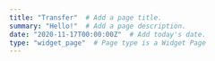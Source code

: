 ```yaml
---
title: "Transfer"  # Add a page title.
summary: "Hello!"  # Add a page description.
date: "2020-11-17T00:00:00Z"  # Add today's date.
type: "widget_page"  # Page type is a Widget Page
---
```

